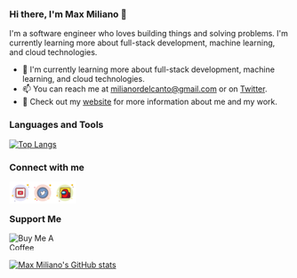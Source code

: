 ### Hi there, I'm Max Miliano 👋

I'm a software engineer who loves building things and solving problems. I'm currently learning more about full-stack development, machine learning, and cloud technologies.

- 🌱 I'm currently learning more about full-stack development, machine learning, and cloud technologies.
- 📫 You can reach me at [milianordelcanto@gmail.com](mailto:milianordelcanto@gmail.com) or on [Twitter](https://twitter.com/Milianor1).
- 🔗 Check out my [website](https://milianor-site.vercel.app/) for more information about me and my work.

### Languages and Tools

[![Top Langs](https://github-readme-stats.vercel.app/api/top-langs/?username=maxmx03&layout=compact&theme=radical)](https://github.com/maxmx03)

### Connect with me

<a href="https://www.youtube.com/channel/UCJjz-gqjmkoqXmWTUSU_kgQ">
  <img align="left" alt="Max Miliano's YouTube" width="40px" src="https://raw.githubusercontent.com/maxmx03/maxmx03/main/icons/youtube.svg" />
</a>
<a href="https://twitter.com/Milianor1">
  <img align="left" alt="Max Miliano's Twitter" width="40px" src="https://raw.githubusercontent.com/maxmx03/maxmx03/main/icons/twitter.svg" />
</a>&nbsp;
<a href="https://github.com/maxmx03">
  <img align="left" alt="Max Miliano's GitHub" width="40px" src="https://raw.githubusercontent.com/maxmx03/maxmx03/main/icons/github.svg" />
</a>&nbsp;

<br />
<br />

### Support Me

<a href="https://www.buymeacoffee.com/milianor" target="_blank">
 <img align="left" src="https://cdn.buymeacoffee.com/buttons/v2/default-yellow.png" height="30" width="120" alt="Buy Me A Coffee" />
</a>

<br />
<br />

[![Max Miliano's GitHub stats](https://github-readme-stats.vercel.app/api?username=maxmx03&show_icons=true&theme=radical)](https://github.com/maxmx03)
